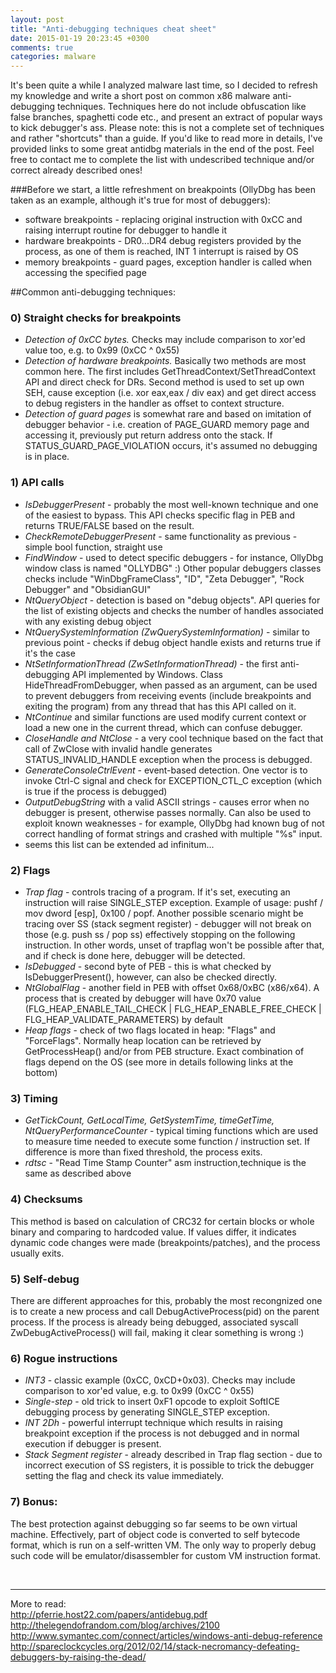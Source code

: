 ```yaml
---
layout: post
title: "Anti-debugging techniques cheat sheet"
date: 2015-01-19 20:23:45 +0300
comments: true
categories: malware
---
```

It's been quite a while I analyzed malware last time, so I decided to refresh my knowledge and write a short post on common x86 malware anti-debugging techniques.
Techniques here do not include obfuscation like false branches, spaghetti code etc., and present an extract of popular ways to kick debugger's ass. 
Please note: this is not a complete set of techniques and rather "shortcuts" than a guide. 
If you'd like to read more in details, I've provided links to some great antidbg materials in the end of the post. 
Feel free to contact me to complete the list with undescribed technique and/or correct already described ones!

###Before we start, a little refreshment on breakpoints (OllyDbg has been taken as an example, although it's true for most of debuggers):

 - software breakpoints - replacing original instruction with 0xCC and raising interrupt routine for debugger to handle it
 - hardware breakpoints - DR0...DR4 debug registers provided by the process, as one of them is reached, INT 1 interrupt is raised by OS
 - memory breakpoints - guard pages, exception handler is called when accessing the specified page 

##Common anti-debugging techniques:

### 0) Straight checks for breakpoints
 * *Detection of 0xCC bytes.* Checks may include comparison to xor'ed value too, e.g. to 0x99 (0xCC ^ 0x55)
 * *Detection of hardware breakpoints.* Basically two methods are most common here. The first includes GetThreadContext/SetThreadContext API and direct check for DRs. Second method is used to set up own SEH, cause exception (i.e. xor eax,eax / div eax) and get direct access to debug registers in the handler as offset to context structure.
 * *Detection of guard pages* is somewhat rare and based on imitation of debugger behavior - i.e. creation of PAGE_GUARD memory page and accessing it, previously put return address onto the stack. If STATUS_GUARD_PAGE_VIOLATION occurs, it's assumed no debugging is in place.

### 1) API calls
 * *IsDebuggerPresent* - probably the most well-known technique and one of the easiest to bypass. This API checks specific flag in PEB and returns TRUE/FALSE based on the result.
 * *CheckRemoteDebuggerPresent* - same functionality as previous - simple bool function, straight use
 * *FindWindow* - used to detect specific debuggers - for instance, OllyDbg window class is named "OLLYDBG" :) Other popular debuggers classes checks include "WinDbgFrameClass", "ID", "Zeta Debugger", "Rock Debugger" and "ObsidianGUI"
 * *NtQueryObject* - detection is based on "debug objects". API queries for the list of existing objects and checks the number of handles associated with any existing debug object
 * *NtQuerySystemInformation (ZwQuerySystemInformation)* - similar to previous point - checks if debug object handle exists and returns true if it's the case
 * *NtSetInformationThread (ZwSetInformationThread)* - the first anti-debugging API implemented by Windows. Class HideThreadFromDebugger, when passed as an argument, can be used to prevent debuggers from receiving events (include breakpoints and exiting the program) from any thread that has this API called on it.
 * *NtContinue* and similar functions are used modify current context or load a new one in the current thread, which can confuse debugger.
 * *CloseHandle and NtClose* - a very cool technique based on the fact that call of ZwClose with invalid handle generates STATUS_INVALID_HANDLE exception when the process is debugged.
 * *GenerateConsoleCtrlEvent* - event-based detection. One vector is to invoke Ctrl-C signal and check for EXCEPTION_CTL_C exception (which is true if the process is debugged)
 * *OutputDebugString* with a valid ASCII strings - causes error when no debugger is present, otherwise passes normally. Can also be used to exploit known weaknesses - for example, OllyDbg had known bug of not correct handling of format strings and crashed with multiple "%s" input.
 * seems this list can be extended ad infinitum...

### 2) Flags
 - *Trap flag* - controls tracing of a program. If it's set, executing an instruction will raise SINGLE_STEP exception. Example of usage: pushf / mov dword [esp], 0x100 / popf. Another possible scenario might be tracing over SS (stack segment register) - debugger will not break on those (e.g. push ss / pop ss) effectively stopping on the following instruction. In other words, unset of trapflag won't be possible after that, and if check is done here, debugger will be detected.
 - *IsDebugged* - second byte of PEB - this is what checked by IsDebuggerPresent(), however, can also be checked directly.
 - *NtGlobalFlag* - another field in PEB with offset 0x68/0xBC (x86/x64). A process that is created by debugger will have 0x70 value (FLG_HEAP_ENABLE_TAIL_CHECK | FLG_HEAP_ENABLE_FREE_CHECK | FLG_HEAP_VALIDATE_PARAMETERS) by default
 - *Heap flags* - check of two flags located in heap: "Flags" and "ForceFlags". Normally heap location can be retrieved by GetProcessHeap() and/or from PEB structure. Exact combination of flags depend on the OS (see more in details following links at the bottom)

### 3) Timing
 - *GetTickCount, GetLocalTime, GetSystemTime, timeGetTime, NtQueryPerformanceCounter* - typical timing functions which are used to measure time needed to execute some function / instruction set. If difference is more than fixed threshold, the process exits. 
 - *rdtsc* - "Read Time Stamp Counter" asm instruction,technique is the same as described above

### 4) Checksums

This method is based on calculation of CRC32 for certain blocks or whole binary and comparing to hardcoded value. If values differ, it indicates dynamic code changes were made (breakpoints/patches), and the process usually exits.

### 5) Self-debug

There are different approaches for this, probably the most recongnized one is to create a new process and call DebugActiveProcess(pid) on the parent process. If the process is already being debugged, associated syscall ZwDebugActiveProcess() will fail, making it clear something is wrong :) 

### 6) Rogue instructions
 - *INT3* - classic example (0xCC, 0xCD+0x03). Checks may include comparison to xor'ed value, e.g. to 0x99 (0xCC ^ 0x55)
 - *Single-step* - old trick to insert 0xF1 opcode to exploit SoftICE debugging process by generating SINGLE_STEP exception.
 - *INT 2Dh* - powerful interrupt technique which results in raising breakpoint exception if the process is not debugged and in normal execution if debugger is present.
 - *Stack Segment register* - already described in Trap flag section - due to incorrect execution of SS registers, it is possible to trick the debugger setting the flag and check its value immediately.

### 7) Bonus:

 The best protection against debugging so far seems to be own virtual machine. 
 Effectively, part of object code is converted to self bytecode format, which is run on a self-written VM.
 The only way to properly debug such code will be emulator/disassembler for custom VM instruction format.

<br>

---
More to read:<br>
http://pferrie.host22.com/papers/antidebug.pdf
http://thelegendofrandom.com/blog/archives/2100
http://www.symantec.com/connect/articles/windows-anti-debug-reference
http://spareclockcycles.org/2012/02/14/stack-necromancy-defeating-debuggers-by-raising-the-dead/
